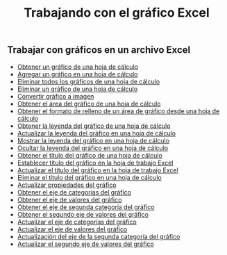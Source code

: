 ﻿---
title: Trabajando con el gráfico Excel
second_title: Documen
linktitle: Cuadro
type: docs
url: /es/charts/
aliases: [/working-with-charts/]
keywords: REST API, spreadsheets, excel, chart
description: "Cells.Cloud API para Excel operar: gráficos operar"
weight: 100
kwords: Excel, Office Nube, REST API, Hoja de cálculo, PDF, CSV, JSON, Markdown, Gráficos
---
## Trabajar con gráficos en un archivo Excel

- [Obtener un gráfico de una hoja de cálculo](/cells/es/get-chart-from-a-worksheet/)
- [Agregar un gráfico en una hoja de cálculo](/cells/es/add-a-chart-in-a-worksheet/)
- [Eliminar todos los gráficos de una hoja de cálculo](/cells/es/delete-all-charts-from-a-worksheet/)
- [Eliminar un gráfico de una hoja de cálculo](/cells/es/delete-a-chart-from-a-worksheet/)
- [Convertir gráfico a imagen](/cells/es/convert-chart-to-image/)
- [Obtener el área del gráfico de una hoja de cálculo](/cells/es/get-chart-area-from-a-worksheet/)
- [Obtener el formato de relleno de un área de gráfico desde una hoja de cálculo](/cells/es/get-fill-format-of-a-chart-area-from-a-worksheet/)
- [Obtener la leyenda del gráfico de una hoja de cálculo](/cells/es/get-chart-legend-from-a-worksheet/)
- [Actualizar la leyenda del gráfico en una hoja de cálculo](/cells/es/update-chart-legend-in-a-worksheet/)
- [Mostrar la leyenda del gráfico en una hoja de cálculo](/cells/es/show-chart-legend-in-a-worksheet/)
- [Ocultar la leyenda del gráfico en una hoja de cálculo](/cells/es/hide-chart-legend-in-a-worksheet/)
- [Obtener el título del gráfico de una hoja de cálculo](/cells/es/get-chart-title-from-a-worksheet/)
- [Establecer título del gráfico en la hoja de trabajo Excel](/cells/es/set-chart-title-in-excel-worksheet/)
- [Actualizar el título del gráfico en la hoja de trabajo Excel](/cells/es/update-chart-title-in-excel-worksheet/)
- [Eliminar el título del gráfico en una hoja de cálculo](/cells/es/delete-chart-title-in-a-worksheet/)
- [Actualizar propiedades del gráfico](/cells/es/charts/propreties/update/)
- [Obtener el eje de categorías del gráfico](/cells/es/charts/category-axis/get/)
- [Obtener el eje de valores del gráfico](/cells/es/charts/value-axis/get/)
- [Obtener el eje de segunda categoría del gráfico](/cells/es/charts/second-category-axis/get/)
- [Obtener el segundo eje de valores del gráfico](/cells/es/charts/second-value-axis/get/)
- [Actualizar el eje de categorías del gráfico](/cells/es/charts/category-axis/update/)
- [Actualizar el eje de valores del gráfico](/cells/es/charts/value-axis/update/)
- [Actualización del eje de la segunda categoría del gráfico](/cells/es/charts/second-category-axis/update/)
- [Actualizar el segundo eje de valores del gráfico](/cells/es/charts/second-value-axis/update/)
